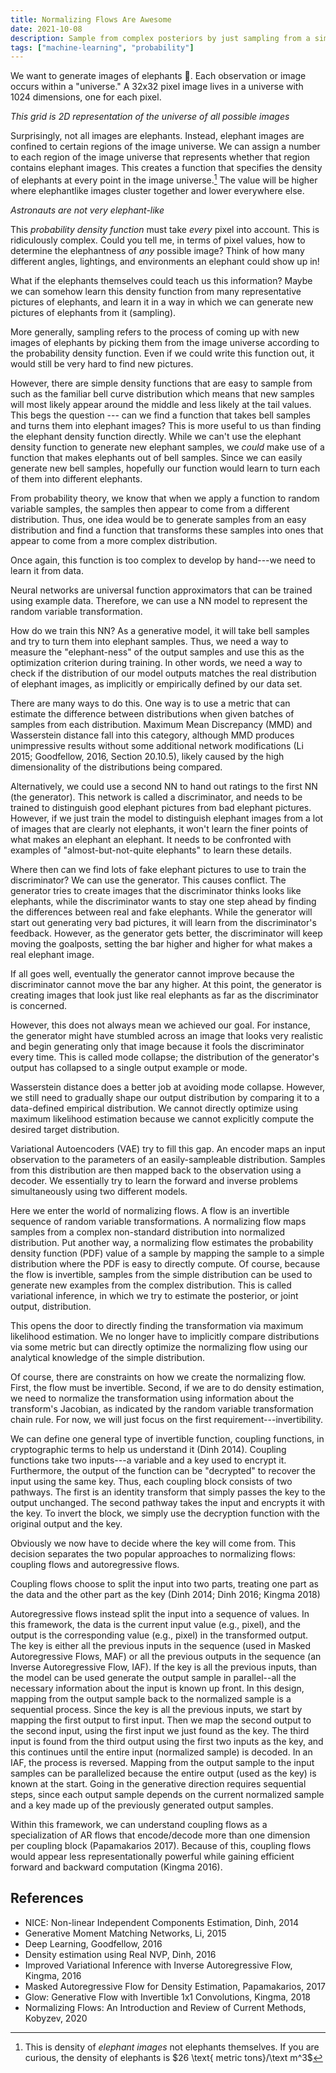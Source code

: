 ```yaml
---
title: Normalizing Flows Are Awesome
date: 2021-10-08
description: Sample from complex posteriors by just sampling from a simple Gaussian distribution?! Sign me up!
tags: ["machine-learning", "probability"]
---
```


We want to generate images of elephants :elephant:. Each observation or image occurs within a "universe." A 32x32 pixel image lives in a universe with 1024 dimensions, one for each pixel.

*This grid is 2D representation of the universe of all possible images*

Surprisingly, not all images are elephants. Instead, elephant images are confined to certain regions of the image universe. We can assign a number to each region of the image universe that represents whether that region contains elephant images. This creates a function that specifies the density of elephants at every point in the image universe.[^1] The value will be higher where elephantlike images cluster together and lower everywhere else. 

*Astronauts are not very elephant-like*

This *probability density function* must take *every* pixel into account. This is ridiculously complex. Could you tell me, in terms of pixel values, how to determine the elephantness of *any* possible image? Think of how many different angles, lightings, and environments an elephant could show up in! 

What if the elephants themselves could teach us this information? Maybe we can somehow learn this density function from many representative pictures of elephants, and learn it in a way in which we can generate new pictures of elephants from it (sampling).

More generally, sampling refers to the process of coming up with new images of elephants by picking them from the image universe according to the probability density function. Even if we could write this function out, it would still be very hard to find new pictures. 

However, there are simple density functions that are easy to sample from such as the familiar bell curve distribution which means that new samples will most likely appear around the middle and less likely at the tail values. This begs the question --- can we find a function that takes bell samples and turns them into elephant images? This is more useful to us than finding the elephant density function directly. While we can't use the elephant density function to generate new elephant samples, we *could* make use of a function that makes elephants out of bell samples. Since we can easily generate new bell samples, hopefully our function would learn to turn each of them into different elephants.



 From probability theory, we know that when we apply a function to random variable samples, the samples then appear to come from a different distribution. Thus, one idea would be to generate samples from an easy distribution and find a function that transforms these samples into ones that appear to come from a more complex distribution.

Once again, this function is too complex to develop by hand---we need to learn it from data.

Neural networks are universal function approximators that can be trained using example data. Therefore, we can use a NN model to represent the random variable transformation.

How do we train this NN? As a generative model, it will take bell samples and try to turn them into elephant samples. Thus, we need a way to measure the "elephant-ness" of the output samples and use this as the optimization criterion during training. In other words, we need a way to check if the distribution of our model outputs matches the real distribution of elephant images, as implicitly or empirically defined by our data set.

There are many ways to do this. One way is to use a metric that can estimate the difference between distributions when given batches of samples from each distribution. Maximum Mean Discrepancy (MMD) and Wasserstein distance fall into this category, although MMD produces unimpressive results without some additional network modifications (Li 2015; Goodfellow, 2016, Section 20.10.5), likely caused by the high dimensionality of the distributions being compared.

Alternatively, we could use a second NN to hand out ratings to the first NN (the generator). This network is called a discriminator, and needs to be trained to distinguish good elephant pictures from bad elephant pictures. However, if we just train the model to distinguish elephant images from a lot of images that are clearly not elephants, it won't learn the finer points of what makes an elephant an elephant. It needs to be confronted with examples of "almost-but-not-quite elephants" to learn these details.

Where then can we find lots of fake elephant pictures to use to train the discriminator? We can use the generator. This causes conflict. The generator tries to create images that the discriminator thinks looks like elephants, while the discriminator wants to stay one step ahead by finding the differences between real and fake elephants. While the generator will start out generating very bad pictures, it will learn from the discriminator's feedback. However, as the generator gets better, the discriminator will keep moving the goalposts, setting the bar higher and higher for what makes a real elephant image.

If all goes well, eventually the generator cannot improve because the discriminator cannot move the bar any higher. At this point, the generator is creating images that look just like real elephants as far as the discriminator is concerned.

However, this does not always mean we achieved our goal. For instance, the generator might have stumbled across an image that looks very realistic and begin generating only that image because it fools the discriminator every time. This is called mode collapse; the distribution of the generator's output has collapsed to a single output example or mode.

Wasserstein distance does a better job at avoiding mode collapse. However, we still need to gradually shape our output distribution by comparing it to a data-defined empirical distribution. We cannot directly optimize using maximum likelihood estimation because we cannot explicitly compute the desired target distribution.

Variational Autoencoders (VAE) try to fill this gap. An encoder maps an input observation to the parameters of an easily-sampleable distribution. Samples from this distribution are then mapped back to the observation using a decoder. We essentially try to learn the forward and inverse problems simultaneously using two different models.

Here we enter the world of normalizing flows. A flow is an invertible sequence of random variable transformations. A normalizing flow maps samples from a complex non-standard distribution into normalized distribution. Put another way, a normalizing flow estimates the probability density function (PDF) value of a sample by mapping the sample to a simple distribution where the PDF is easy to directly compute. Of course, because the flow is invertible, samples from the simple distribution can be used to generate new examples from the complex distribution. This is called variational inference, in which we try to estimate the posterior, or joint output, distribution.

This opens the door to directly finding the transformation via maximum likelihood estimation. We no longer have to implicitly compare distributions via some metric but can directly optimize the normalizing flow using our analytical knowledge of the simple distribution.

Of course, there are constraints on how we create the normalizing flow. First, the flow must be invertible. Second, if we are to do density estimation, we need to normalize the transformation using information about the transform's Jacobian, as indicated by the random variable transformation chain rule. For now, we will just focus on the first requirement---invertibility.

We can define one general type of invertible function, coupling functions, in cryptographic terms to help us understand it (Dinh 2014). Coupling functions take two inputs---a variable and a key used to encrypt it. Furthermore, the output of the function can be "decrypted" to recover the input using the same key. Thus, each coupling block consists of two pathways. The first is an identity transform that simply passes the key to the output unchanged. The second pathway takes the input and encrypts it with the key. To invert the block, we simply use the decryption function with the original output and the key.

Obviously we now have to decide where the key will come from. This decision separates the two popular approaches to normalizing flows: coupling flows and autoregressive flows.

Coupling flows choose to split the input into two parts, treating one part as the data and the other part as the key (Dinh 2014; Dinh 2016; Kingma 2018)

Autoregressive flows instead split the input into a sequence of values. In this framework, the data is the current input value (e.g., pixel), and the output is the corresponding value (e.g., pixel) in the transformed output. The key is either all the previous inputs in the sequence (used in Masked Autoregressive Flows, MAF) or all the previous outputs in the sequence (an Inverse Autoregressive Flow, IAF). If the key is all the previous inputs, than the model can be used generate the output sample in parallel--all the necessary information about the input is known up front. In this design, mapping from the output sample back to the normalized sample is a sequential process. Since the key is all the previous inputs, we start by mapping the first output to first input. Then we map the second output to the second input, using the first input we just found as the key. The third input is found from the third output using the first two inputs as the key, and this continues until the entire input (normalized sample) is decoded. In an IAF, the process is reversed. Mapping from the output sample to the input samples can be parallelized because the entire output (used as the key) is known at the start. Going in the generative direction requires sequential steps, since each output sample depends on the current normalized sample and a key made up of the previously generated output samples. 

Within this framework, we can understand coupling flows as a specialization of AR flows that encode/decode more than one dimension per coupling block (Papamakarios 2017). Because of this, coupling flows would appear less representationally powerful while gaining efficient forward and backward computation (Kingma 2016).

[^1]: This is density of *elephant images* not elephants themselves. If you are curious, the density of elephants is $26 \text{ metric tons}/\text m^3$ 

## References

- NICE: Non-linear Independent Components Estimation, Dinh, 2014
- Generative Moment Matching Networks, Li, 2015
- Deep Learning, Goodfellow, 2016
- Density estimation using Real NVP, Dinh, 2016
- Improved Variational Inference with Inverse Autoregressive Flow, Kingma, 2016
- Masked Autoregressive Flow for Density Estimation, Papamakarios, 2017
- Glow: Generative Flow with Invertible 1x1 Convolutions, Kingma, 2018
- Normalizing Flows: An Introduction and Review of Current Methods, Kobyzev, 2020









